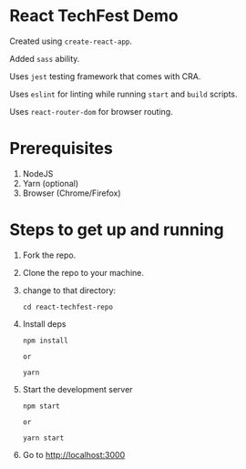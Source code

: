 # React TechFest Demo

Created using `create-react-app`.

Added `sass` ability.

Uses `jest` testing framework that comes with CRA.

Uses `eslint` for linting while running `start` and `build` scripts.

Uses `react-router-dom` for browser routing.

# Prerequisites

1. NodeJS
2. Yarn (optional)
3. Browser (Chrome/Firefox)

# Steps to get up and running

1. Fork the repo.
2. Clone the repo to your machine.
3. change to that directory:
    ```
    cd react-techfest-repo
    ```
4. Install deps
    ```
    npm install

    or

    yarn
    ```

5. Start the development server
    ```
    npm start

    or

    yarn start
    ```

6. Go to [http://localhost:3000](http://localhost:3000)